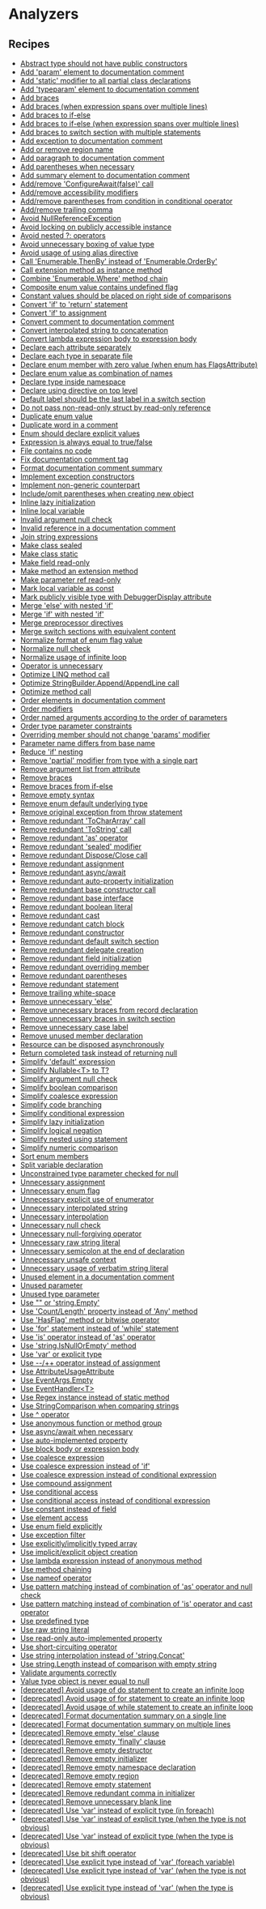 # Analyzers

## Recipes

* [Abstract type should not have public constructors](./constructordeclarationrcs1160.md)
* [Add &#39;param&#39; element to documentation comment](./singlelinedocumentationcommenttriviarcs1141.md)
* [Add &#39;static&#39; modifier to all partial class declarations](./classdeclarationrcs1108.md)
* [Add &#39;typeparam&#39; element to documentation comment](./singlelinedocumentationcommenttriviarcs1142.md)
* [Add braces](./addbracesrcs1007.md)
* [Add braces (when expression spans over multiple lines)](./addbracesrcs1001.md)
* [Add braces to if-else](./addbracesrcs1126.md)
* [Add braces to if-else (when expression spans over multiple lines)](./addbracestoifelsercs1003.md)
* [Add braces to switch section with multiple statements](./switchsectionrcs1111.md)
* [Add exception to documentation comment](./addexceptiontodocumentationcommentrcs1140.md)
* [Add or remove region name](./endregiondirectivetriviarcs1189.md)
* [Add paragraph to documentation comment](./addparagraphtodocumentationcommentrcs1226.md)
* [Add parentheses when necessary](./addparentheseswhennecessaryrcs1123.md)
* [Add summary element to documentation comment](./documentationcommentrcs1139.md)
* [Add/remove &#39;ConfigureAwait(false)&#39; call](./awaitexpressionrcs1090.md)
* [Add/remove accessibility modifiers](./memberdeclarationrcs1018.md)
* [Add/remove parentheses from condition in conditional operator](./expressionrcs1051.md)
* [Add/remove trailing comma](./addorremovetrailingcommarcs1260.md)
* [Avoid NullReferenceException](./avoidnullreferenceexceptionrcs1202.md)
* [Avoid locking on publicly accessible instance](./lockstatementrcs1059.md)
* [Avoid nested ?: operators](./conditionalexpressionrcs1238.md)
* [Avoid unnecessary boxing of value type](./avoidboxingofvaluetypercs1198.md)
* [Avoid usage of using alias directive](./usingdirectivercs1056.md)
* [Call &#39;Enumerable.ThenBy&#39; instead of &#39;Enumerable.OrderBy&#39;](./invocationexpressionrcs1200.md)
* [Call extension method as instance method](./invocationexpressionrcs1196.md)
* [Combine &#39;Enumerable.Where&#39; method chain](./invocationexpressionrcs1112.md)
* [Composite enum value contains undefined flag](./compositeenumvaluecontainsundefinedflagrcs1157.md)
* [Constant values should be placed on right side of comparisons](./binaryexpressionrcs1098.md)
* [Convert &#39;if&#39; to &#39;return&#39; statement](./ifstatementrcs1073.md)
* [Convert &#39;if&#39; to assignment](./ifstatementrcs1103.md)
* [Convert comment to documentation comment](./memberdeclarationrcs1181.md)
* [Convert interpolated string to concatenation](./interpolatedstringrcs1217.md)
* [Convert lambda expression body to expression body](./convertlambdaexpressionbodytoexpressionbodyrcs1021.md)
* [Declare each attribute separately](./declareeachattributeseparatelyrcs1052.md)
* [Declare each type in separate file](./extractmembertonewdocumentrcs1060.md)
* [Declare enum member with zero value (when enum has FlagsAttribute)](./declareenummemberwithzerovaluercs1135.md)
* [Declare enum value as combination of names](./enummemberdeclarationrcs1191.md)
* [Declare type inside namespace](./declaretypeinsidenamespacercs1110.md)
* [Declare using directive on top level](./namespacedeclarationrcs1094.md)
* [Default label should be the last label in a switch section](./switchsectionrcs1099.md)
* [Do not pass non-read-only struct by read-only reference](./parameterrcs1242.md)
* [Duplicate enum value](./enummemberdeclarationrcs1234.md)
* [Duplicate word in a comment](./duplicatewordincommentrcs1243.md)
* [Enum should declare explicit values](./enumdeclarationrcs1161.md)
* [Expression is always equal to true/false](./expressionrcs1215.md)
* [File contains no code](./documentrcs1093.md)
* [Fix documentation comment tag](./xmlnodercs1247.md)
* [Format documentation comment summary](./singlelinedocumentationcommenttriviarcs1253.md)
* [Implement exception constructors](./classdeclarationrcs1194.md)
* [Implement non-generic counterpart](./implementnongenericcounterpartrcs1241.md)
* [Include/omit parentheses when creating new object](./addorremoveparentheseswhencreatingnewobjectrcs1050.md)
* [Inline lazy initialization](./statementrcs1180.md)
* [Inline local variable](./localdeclarationstatementrcs1124.md)
* [Invalid argument null check](./invalidargumentnullcheckrcs1256.md)
* [Invalid reference in a documentation comment](./removeelementindocumentationcommentrcs1263.md)
* [Join string expressions](./binaryexpressionrcs1190.md)
* [Make class sealed](./classdeclarationrcs1225.md)
* [Make class static](./classdeclarationrcs1102.md)
* [Make field read-only](./memberdeclarationrcs1169.md)
* [Make method an extension method](./memberdeclarationrcs1224.md)
* [Make parameter ref read-only](./parameterrcs1231.md)
* [Mark local variable as const](./marklocalvariableasconstrcs1118.md)
* [Mark publicly visible type with DebuggerDisplay attribute](./marktypewithdebuggerdisplayattributercs1223.md)
* [Merge &#39;else&#39; with nested &#39;if&#39;](./elseclausercs1006.md)
* [Merge &#39;if&#39; with nested &#39;if&#39;](./ifstatementrcs1061.md)
* [Merge preprocessor directives](./directivetriviarcs1222.md)
* [Merge switch sections with equivalent content](./switchsectionrcs1136.md)
* [Normalize format of enum flag value](./enummemberdeclarationrcs1254.md)
* [Normalize null check](./normalizenullcheckproviderrcs1248.md)
* [Normalize usage of infinite loop](./normalizeusageofinfinitelooprcs1252.md)
* [Operator is unnecessary](./binaryexpressionrcs1240.md)
* [Optimize LINQ method call](./optimizelinqmethodcallrcs1077.md)
* [Optimize StringBuilder.Append/AppendLine call](./optimizestringbuilderappendcallrcs1197.md)
* [Optimize method call](./optimizemethodcallrcs1235.md)
* [Order elements in documentation comment](./orderelementsindocumentationcommentrcs1232.md)
* [Order modifiers](./memberdeclarationrcs1019.md)
* [Order named arguments according to the order of parameters](./baseargumentlistrcs1205.md)
* [Order type parameter constraints](./ordertypeparameterconstraintsrcs1209.md)
* [Overriding member should not change &#39;params&#39; modifier](./parameterrcs1193.md)
* [Parameter name differs from base name](./parameternamediffersfrombasercs1168.md)
* [Reduce &#39;if&#39; nesting](./ifstatementrcs1208.md)
* [Remove &#39;partial&#39; modifier from type with a single part](./removepartialmodifierfromtypewithsinglepartrcs1043.md)
* [Remove argument list from attribute](./attributeargumentlistrcs1039.md)
* [Remove braces](./removebracesrcs1002.md)
* [Remove braces from if-else](./removebracesfromifelsercs1004.md)
* [Remove empty syntax](./removeemptysyntaxrcs1259.md)
* [Remove enum default underlying type](./removeenumdefaultbasetypercs1042.md)
* [Remove original exception from throw statement](./removeoriginalexceptionrcs1044.md)
* [Remove redundant &#39;ToCharArray&#39; call](./invocationexpressionrcs1107.md)
* [Remove redundant &#39;ToString&#39; call](./invocationexpressionrcs1097.md)
* [Remove redundant &#39;as&#39; operator](./binaryexpressionrcs1145.md)
* [Remove redundant &#39;sealed&#39; modifier](./memberdeclarationrcs1034.md)
* [Remove redundant Dispose/Close call](./statementrcs1133.md)
* [Remove redundant assignment](./removeredundantassignmentrcs1212.md)
* [Remove redundant async/await](./removeredundantasyncawaitrcs1174.md)
* [Remove redundant auto-property initialization](./propertydeclarationrcs1188.md)
* [Remove redundant base constructor call](./constructordeclarationrcs1071.md)
* [Remove redundant base interface](./basetypercs1182.md)
* [Remove redundant boolean literal](./removeredundantbooleanliteralrcs1033.md)
* [Remove redundant cast](./removeredundantcastrcs1151.md)
* [Remove redundant catch block](./removeredundantcatchblockrcs1265.md)
* [Remove redundant constructor](./constructordeclarationrcs1074.md)
* [Remove redundant default switch section](./switchsectionrcs1070.md)
* [Remove redundant delegate creation](./assignmentexpressionrcs1114.md)
* [Remove redundant field initialization](./variabledeclaratorrcs1129.md)
* [Remove redundant overriding member](./memberdeclarationrcs1132.md)
* [Remove redundant parentheses](./parenthesizedexpressionrcs1032.md)
* [Remove redundant statement](./statementrcs1134.md)
* [Remove trailing white-space](./whitespacetriviarcs1037.md)
* [Remove unnecessary &#39;else&#39;](./removeunnecessaryelsercs1211.md)
* [Remove unnecessary braces from record declaration](./removeunnecessarybracesrcs1251.md)
* [Remove unnecessary braces in switch section](./blockrcs1031.md)
* [Remove unnecessary case label](./caseswitchlabelrcs1069.md)
* [Remove unused member declaration](./unusedmemberrcs1213.md)
* [Resource can be disposed asynchronously](./disposeresourceasynchronouslyrcs1261.md)
* [Return completed task instead of returning null](./returncompletedtaskinsteadofnullrcs1210.md)
* [Simplify &#39;default&#39; expression](./defaultexpressionrcs1244.md)
* [Simplify Nullable&lt;T&gt; to T?](./simplifynullableoftrcs1020.md)
* [Simplify argument null check](./ifstatementrcs1255.md)
* [Simplify boolean comparison](./simplifybooleancomparisonrcs1049.md)
* [Simplify coalesce expression](./binaryexpressionrcs1143.md)
* [Simplify code branching](./simplifycodebranchingrcs1218.md)
* [Simplify conditional expression](./conditionalexpressionrcs1104.md)
* [Simplify lazy initialization](./blockrcs1171.md)
* [Simplify logical negation](./simplifylogicalnegationrcs1068.md)
* [Simplify nested using statement](./simplifynestedusingstatementrcs1005.md)
* [Simplify numeric comparison](./binaryexpressionrcs1268.md)
* [Sort enum members](./enumdeclarationrcs1154.md)
* [Split variable declaration](./variabledeclarationrcs1081.md)
* [Unconstrained type parameter checked for null](./binaryexpressionrcs1165.md)
* [Unnecessary assignment](./unnecessaryassignmentrcs1179.md)
* [Unnecessary enum flag](./unnecessaryenumflagrcs1258.md)
* [Unnecessary explicit use of enumerator](./unnecessaryexplicituseofenumeratorrcs1230.md)
* [Unnecessary interpolated string](./interpolatedstringrcs1214.md)
* [Unnecessary interpolation](./interpolationrcs1105.md)
* [Unnecessary null check](./binaryexpressionrcs1199.md)
* [Unnecessary null-forgiving operator](./tokenrcs1249.md)
* [Unnecessary raw string literal](./rawstringliteralrcs1262.md)
* [Unnecessary semicolon at the end of declaration](./memberdeclarationrcs1055.md)
* [Unnecessary unsafe context](./unnecessaryunsafecontextrcs1216.md)
* [Unnecessary usage of verbatim string literal](./unnecessaryusageofverbatimstringliteralrcs1192.md)
* [Unused element in a documentation comment](./removeelementindocumentationcommentrcs1228.md)
* [Unused parameter](./unusedparameterrcs1163.md)
* [Unused type parameter](./typeparameterrcs1164.md)
* [Use &quot;&quot; or &#39;string.Empty&#39;](./useemptystringliteralorstringemptyrcs1078.md)
* [Use &#39;Count/Length&#39; property instead of &#39;Any&#39; method](./invocationexpressionrcs1080.md)
* [Use &#39;HasFlag&#39; method or bitwise operator](./usehasflagmethodorbitwiseoperatorrcs1096.md)
* [Use &#39;for&#39; statement instead of &#39;while&#39; statement](./whilestatementrcs1239.md)
* [Use &#39;is&#39; operator instead of &#39;as&#39; operator](./useisoperatorinsteadofasoperatorrcs1172.md)
* [Use &#39;string.IsNullOrEmpty&#39; method](./binaryexpressionrcs1113.md)
* [Use &#39;var&#39; or explicit type](./usevarorexplicittypercs1264.md)
* [Use --/++ operator instead of assignment](./assignmentexpressionrcs1089.md)
* [Use AttributeUsageAttribute](./classdeclarationrcs1203.md)
* [Use EventArgs.Empty](./objectcreationexpressionrcs1204.md)
* [Use EventHandler&lt;T&gt;](./typercs1159.md)
* [Use Regex instance instead of static method](./useregexinstanceinsteadofstaticmethodrcs1186.md)
* [Use StringComparison when comparing strings](./usestringcomparisonrcs1155.md)
* [Use ^ operator](./binaryexpressionrcs1195.md)
* [Use anonymous function or method group](./useanonymousfunctionormethodgrouprcs1207.md)
* [Use async/await when necessary](./useasyncawaitrcs1229.md)
* [Use auto-implemented property](./useautopropertyrcs1085.md)
* [Use block body or expression body](./useblockbodyorexpressionbodyrcs1016.md)
* [Use coalesce expression](./usecoalesceexpressionrcs1128.md)
* [Use coalesce expression instead of &#39;if&#39;](./ifstatementrcs1173.md)
* [Use coalesce expression instead of conditional expression](./conditionalexpressionrcs1084.md)
* [Use compound assignment](./usecompoundassignmentrcs1058.md)
* [Use conditional access](./useconditionalaccessrcs1146.md)
* [Use conditional access instead of conditional expression](./conditionalexpressionrcs1206.md)
* [Use constant instead of field](./memberdeclarationrcs1187.md)
* [Use element access](./optimizelinqmethodcallrcs1246.md)
* [Use enum field explicitly](./castexpressionrcs1257.md)
* [Use exception filter](./ifstatementrcs1236.md)
* [Use explicitly/implicitly typed array](./useexplicitlyorimplicitlytypedarrayrcs1014.md)
* [Use implicit/explicit object creation](./useimplicitorexplicitobjectcreationrcs1250.md)
* [Use lambda expression instead of anonymous method](./anonymousmethodrcs1048.md)
* [Use method chaining](./statementrcs1201.md)
* [Use nameof operator](./usenameofoperatorrcs1015.md)
* [Use pattern matching instead of combination of &#39;as&#39; operator and null check](./usepatternmatchinginsteadofasandnullcheckrcs1221.md)
* [Use pattern matching instead of combination of &#39;is&#39; operator and cast operator](./usepatternmatchinginsteadofisandcastrcs1220.md)
* [Use predefined type](./usepredefinedtypercs1013.md)
* [Use raw string literal](./rawstringliteralrcs1266.md)
* [Use read-only auto-implemented property](./memberdeclarationrcs1170.md)
* [Use short-circuiting operator](./binaryexpressionrcs1233.md)
* [Use string interpolation instead of &#39;string.Concat&#39;](./invocationexpressionrcs1267.md)
* [Use string.Length instead of comparison with empty string](./binaryexpressionrcs1156.md)
* [Validate arguments correctly](./validateargumentscorrectlyrcs1227.md)
* [Value type object is never equal to null](./binaryexpressionrcs1166.md)
* [[deprecated] Avoid usage of do statement to create an infinite loop](./dostatementrcs1063.md)
* [[deprecated] Avoid usage of for statement to create an infinite loop](./forstatementrcs1064.md)
* [[deprecated] Avoid usage of while statement to create an infinite loop](./whilestatementrcs1065.md)
* [[deprecated] Format documentation summary on a single line](./singlelinedocumentationcommenttriviarcs1100.md)
* [[deprecated] Format documentation summary on multiple lines](./singlelinedocumentationcommenttriviarcs1101.md)
* [[deprecated] Remove empty &#39;else&#39; clause](./elseclausercs1040.md)
* [[deprecated] Remove empty &#39;finally&#39; clause](./finallyclausercs1066.md)
* [[deprecated] Remove empty destructor](./destructordeclarationrcs1106.md)
* [[deprecated] Remove empty initializer](./removeemptyinitializerrcs1041.md)
* [[deprecated] Remove empty namespace declaration](./namespacedeclarationrcs1072.md)
* [[deprecated] Remove empty region](./regiondirectivetriviarcs1091.md)
* [[deprecated] Remove empty statement](./emptystatementrcs1038.md)
* [[deprecated] Remove redundant comma in initializer](./initializerrcs1035.md)
* [[deprecated] Remove unnecessary blank line](./whitespacetriviarcs1036.md)
* [[deprecated] Use &#39;var&#39; instead of explicit type (in foreach)](./usevarinsteadofexplicittypercs1177.md)
* [[deprecated] Use &#39;var&#39; instead of explicit type (when the type is not obvious)](./usevarinsteadofexplicittypercs1176.md)
* [[deprecated] Use &#39;var&#39; instead of explicit type (when the type is obvious)](./usevarinsteadofexplicittypercs1010.md)
* [[deprecated] Use bit shift operator](./enumdeclarationrcs1237.md)
* [[deprecated] Use explicit type instead of &#39;var&#39; (foreach variable)](./useexplicittypeinsteadofvarinforeachrcs1009.md)
* [[deprecated] Use explicit type instead of &#39;var&#39; (when the type is not obvious)](./useexplicittypeinsteadofvarrcs1008.md)
* [[deprecated] Use explicit type instead of &#39;var&#39; (when the type is obvious)](./useexplicittypeinsteadofvarrcs1012.md)


